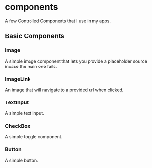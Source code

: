 # components
A few Controlled Components that I use in my apps.


## Basic Components

### Image
A simple image component that lets you provide a placeholder source incase the main one fails.

### ImageLink
An image that will navigate to a provided url when clicked.

### TextInput
A simple text input.

### CheckBox
A simple toggle component.

### Button
A simple button.
